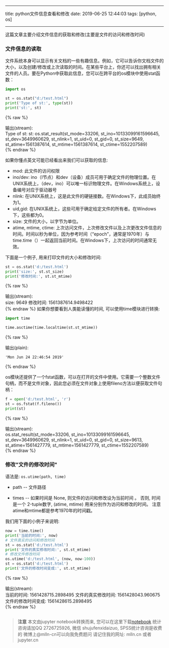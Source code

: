 
---

title: python文件信息查看和修改
date: 2019-06-25 12:44:03
tags: [python, os]

---

这篇文章主要介绍文件信息的获取和修改(主要是文件的访问和修改时间)

<!--more-->

### 文件信息的读取

文件系统本身可以显示有关文档的一些有趣信息。例如，它可以告诉你文档文件的大小，以及创建/修改或上次读取的时间。在某些平台上，你还可以找出拥有相关文件的人员。要在Python中获取此信息，您可以在跨平台的os模块中使用stat函数：


```python
import os

st = os.stat("d:/test.html")
print('Type of st:', type(st))
print('st:', st)
```

{% raw %}
<div class="output" contenteditable="true">
输出(stream):<br>
Type of st: <class 'os.stat_result'>
st: os.stat_result(st_mode=33206, st_ino=10133099161596645, st_dev=3649960629, st_nlink=1, st_uid=0, st_gid=0, st_size=9649, st_atime=1561387614, st_mtime=1561387614, st_ctime=1552207589)

</div>
{% endraw %}

如果你懂点英文可能已经看出来我们可以获取的信息: 

- mod: 此文件的访问权限
- ino/dev: ino（I节点）和dev（设备）成员可用于确定文件的物理位置。在UNIX系统上，（dev，ino）可以唯一标识物理文件。在Windows系统上，设备编号对应于驱动器号
- nlink: 在UNIX系统上，这是此文件的硬链接数。在Windows下，此成员始终为1。
- uid,gid: 在UNIX系统上，这些可用于确定给定文件的所有者。在Windows下，这些都为0。
- size: 文件的大小，以字节为单位。
- atime, mtime, ctime: 上次访问文件，上次修改文件以及上次更改文件信息的时间。时间以秒为单位，因为参考时间（“epoch”，通常是1970年）与time.time（）一起返回当前时间。在Windows下，上次访问的时间通常无效。

下面是一个例子, 用来打印文件的大小和修改时间:


```python
st = os.stat('d:/test.html')
print('size:', st.st_size)
print('修改时间:', st.st_mtime)
```

{% raw %}
<div class="output" contenteditable="true">
输出(stream):<br>
size: 9649
修改时间: 1561387614.9498422

</div>
{% endraw %}
如果你想要看到人类能读懂的时间, 可以使用time模块进行转换:

```python
import time

time.asctime(time.localtime(st.st_mtime))
```




{% raw %}
<div class="output">
输出(plain):<br/>

    'Mon Jun 24 22:46:54 2019'

</div>
{% endraw %}



os模块还提供了一个fstat函数，可以在打开的文件中使用。它需要一个整数文件句柄，而不是文件对象，因此您必须在文件对象上使用fileno方法以便获取文件句柄：


```python
f = open('d:/test.html', 'r')
st = os.fstat(f.fileno())
print(st)
```

{% raw %}
<div class="output" contenteditable="true">
输出(stream):<br>
os.stat_result(st_mode=33206, st_ino=10133099161596645, st_dev=3649960629, st_nlink=1, st_uid=0, st_gid=0, st_size=9613, st_atime=1561427779, st_mtime=1561427779, st_ctime=1552207589)

</div>
{% endraw %}

### 修改"文件的修改时间"

语法是: `os.utime(path, time)`

- path -- 文件路径

- times -- 如果时间是 None, 则文件的访问和修改设为当前时间 。 否则, 时间是一个 2-tuple数字, (atime, mtime) 用来分别作为访问和修改的时间。 注意atime和mtime都是参考1970年的时间戳。

我们用下面的小例子来说明:


```python
now = time.time()
print('当前的时间:', now)
# 文件真实的访问和修改时间
st = os.stat('d:/test.html')
print('文件的真实修改时间:', st.st_mtime)
# 修改文件修改时间
os.utime('d:/test.html', (now, now-100))
st = os.stat('d:/test.html')
print('文件的修改时间变成:', st.st_mtime)

```

{% raw %}
<div class="output" contenteditable="true">
输出(stream):<br>
当前的时间: 1561428715.2898495
文件的真实修改时间: 1561428043.960675
文件的修改时间变成: 1561428615.2898495

</div>
{% endraw %}


```python

```


> **注意**
> 本文由jupyter notebook转换而来, 您可以在这里下载[notebook](python文件信息查看和修改.ipynb)
> 统计咨询请加QQ 2726725926, 微信 shujufenxidaizuo,  SPSS统计咨询是收费的
> 微博上@mlln-cn可以向我免费题问
> 请记住我的网址: mlln.cn 或者 jupyter.cn
